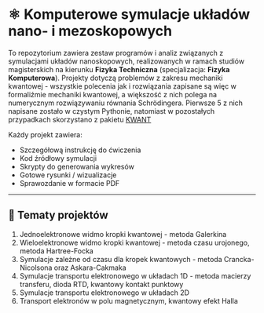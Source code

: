 # ⚛️ Komputerowe symulacje układów nano- i mezoskopowych

To repozytorium zawiera zestaw programów i analiz związanych z symulacjami układów nanoskopowych, realizowanych w ramach studiów magisterskich na kierunku **Fizyka Techniczna** (specjalizacja: **Fizyka Komputerowa**).
Projekty dotyczą problemów z zakresu mechaniki kwantowej - wszystkie polecenia jak i rozwiązania zapisane są więc w formaliźmie mechaniki kwantowej, 
a większość z nich polega na numerycznym rozwiązywaniu równania Schrödingera. Pierwsze 5 z nich napisane zostało w czystym Pythonie, natomiast w pozostałych przypadkach skorzystano z pakietu [KWANT](https://kwant-project.org/)

Każdy projekt zawiera:
- Szczegółową instrukcję do ćwiczenia
- Kod źródłowy symulacji
- Skrypty do generowania wykresów
- Gotowe rysunki / wizualizacje
- Sprawozdanie w formacie PDF

---

 ## 📌 Tematy projektów 
 
 1. Jednoelektronowe widmo kropki kwantowej - metoda Galerkina
 2. Wieloelektronowe widmo kropki kwantowej - metoda czasu urojonego, metoda Hartree-Focka
 3. Symulacje zależne od czasu dla kropek kwantowych - metoda Crancka-Nicolsona oraz Askara-Cakmaka
 4. Symulacje transportu elektronowego w układach 1D - metoda macierzy transferu, dioda RTD, kwantowy kontakt punktowy
 5. Symulacje transportu elektronowego w układach 2D 
 6. Transport elektronów w polu magnetycznym, kwantowy efekt Halla
